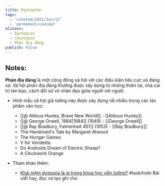 ```yaml
---
title: Dystopian
tags:
  - 'created/2021/Jun/13'
  - 'permanent/concept'
aliases:
  - Dystopian
  - cacotopia
  - Phản địa đàng
publish: False
---
```

## Notes:
**Phản địa đàng** là một cộng đồng xã hội với các điệu kiện tiêu cực và đáng sợ. Xã hội phản địa đàng thường được xây dựng từ những thiên tai, nhà cai trị tàn bạo, cách đối xử vô nhân đạo giữa người với người.

- Hình mẫu xã hội giả tưởng này được xây dựng rất nhiều trong các tác phẩm văn học:
	- [[@ Aldous Huxley, Brave New World]] - [[Aldous Huxley]]
	- [[@ George Orwell, 1984|1984]] (1949) - [[George Orwell]]
	- [[@ Ray Bradbury, Fahrenheit 451]] (1953) - [[Ray Bradbury]]
	- The Handmaid's Tale by Margaret Atwood
	- The Hunger Games
	- V for Vendetta
	- Do Androids Dream of Electric Sheep?
	- A Clockwork Orange

- Tham khảo thêm:
	- [Khái niệm dystopia là gì trong khoa học viễn tưởng?](https://www.chungta.com/nd/tu-lieu-tra-cuu/khai-niem-dystopia-la-gi.html) #task/todo Bài viết hay, đọc và tạo ghi chú
